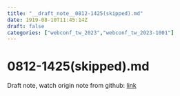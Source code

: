 ```yaml
---
title: "__draft_note__0812-1425(skipped).md"
date: 1919-08-10T11:45:14Z
draft: false
categories: ["webconf_tw_2023","webconf_tw_2023-1001"]
---
```


# 0812-1425(skipped).md

Draft note, watch origin note from github: [link](https://github.com/tinghaolai/just-random-note/blob/master/webconf_tw_2023/1001/0812-1425(skipped).md)